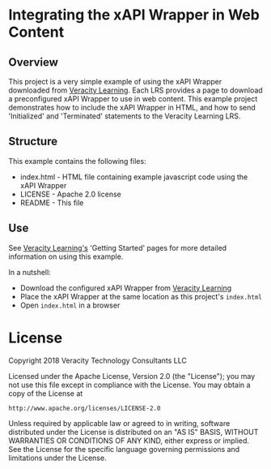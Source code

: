 # Integrating the xAPI Wrapper in Web Content

## Overview
This project is a very simple example of using the xAPI Wrapper 
downloaded from [Veracity Learning](https://lrs.io). Each LRS 
provides a page to download a preconfigured xAPI Wrapper to use 
in web content. This example project demonstrates how to include 
the xAPI Wrapper in HTML, and how to send 'Initialized' and 
'Terminated' statements to the Veracity Learning LRS.    

## Structure
This example contains the following files:
* index.html - HTML file containing example javascript code using the xAPI Wrapper  
* LICENSE - Apache 2.0 license
* README - This file

## Use
See [Veracity Learning's](https://lrs.io) 'Getting Started' pages for 
more detailed information on using this example.  
  
In a nutshell:  
* Download the configured xAPI Wrapper from [Veracity Learning](https://lrs.io)
* Place the xAPI Wrapper at the same location as this project's `index.html`
* Open `index.html` in a browser
  
# License

Copyright 2018 Veracity Technology Consultants LLC

Licensed under the Apache License, Version 2.0 (the "License");
you may not use this file except in compliance with the License.
You may obtain a copy of the License at

    http://www.apache.org/licenses/LICENSE-2.0

Unless required by applicable law or agreed to in writing, software
distributed under the License is distributed on an "AS IS" BASIS,
WITHOUT WARRANTIES OR CONDITIONS OF ANY KIND, either express or implied.
See the License for the specific language governing permissions and
limitations under the License.